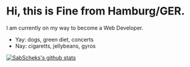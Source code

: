 # Hi, this is Fine from Hamburg/GER.

I am currently on my way to become a Web Developer.

<ul>
  <li>Yay: dogs, green diet, concerts</li>
  <li>Nay: cigaretts, jellybeans, gyros</li>
  </ul>


[![SabScheks's github stats](https://github-readme-stats.vercel.app/api?username=SabSchek)](https://github.com/anuraghazra/github-readme-stats)
